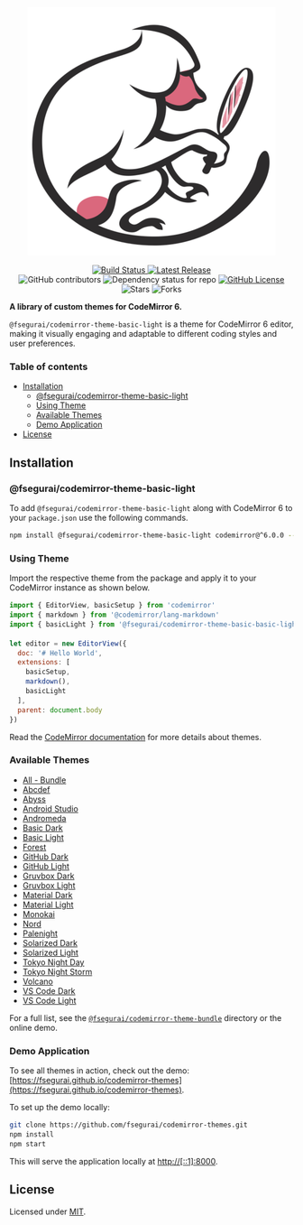 <p align="center">
  <img alt="CodeMirror 6 Themes Logo" src="https://raw.githubusercontent.com/fsegurai/codemirror-themes/main/demo/public/codemirror-themes.png">
</p>

<p align="center">
  <a href="https://github.com/fsegurai/codemirror-themes/actions/workflows/release-library.yml">
      <img src="https://github.com/fsegurai/codemirror-themes/actions/workflows/release-library.yml/badge.svg"
          alt="Build Status">
  </a>
  <a href="https://www.npmjs.org/package/@fsegurai/codemirror-theme-basic-light">
      <img src="https://img.shields.io/npm/v/@fsegurai/codemirror-theme-basic-light.svg"
          alt="Latest Release">
  </a>
  <br>
  <img alt="GitHub contributors" src="https://img.shields.io/github/contributors/fsegurai/codemirror-themes">
  <img alt="Dependency status for repo" src="https://img.shields.io/librariesio/github/fsegurai/codemirror-themes">
  <a href="https://opensource.org/licenses/MIT">
    <img alt="GitHub License" src="https://img.shields.io/github/license/fsegurai/codemirror-themes">
  </a>
  <br>
  <img alt="Stars" src="https://img.shields.io/github/stars/fsegurai/codemirror-themes?style=square&labelColor=343b41"/> 
  <img alt="Forks" src="https://img.shields.io/github/forks/fsegurai/codemirror-themes?style=square&labelColor=343b41"/>
</p>

**A library of custom themes for CodeMirror 6.**

`@fsegurai/codemirror-theme-basic-light` is a theme for CodeMirror 6 editor, making it visually engaging and adaptable to different coding styles and user preferences.

### Table of contents

- [Installation](#installation)
  - [@fsegurai/codemirror-theme-basic-light](#fseguraicodemirror-theme-basic-light)
  - [Using Theme](#using-theme)
  - [Available Themes](#available-themes)
  - [Demo Application](#demo-application)
- [License](#license)

## Installation

### @fsegurai/codemirror-theme-basic-light

To add `@fsegurai/codemirror-theme-basic-light` along with CodeMirror 6 to your `package.json` use the following commands.

```bash
npm install @fsegurai/codemirror-theme-basic-light codemirror@^6.0.0 --save
```

### Using Theme

Import the respective theme from the package and apply it to your CodeMirror instance as shown below.

```javascript
import { EditorView, basicSetup } from 'codemirror'
import { markdown } from '@codemirror/lang-markdown'
import { basicLight } from '@fsegurai/codemirror-theme-basic-basic-light'

let editor = new EditorView({
  doc: '# Hello World',
  extensions: [
    basicSetup,
    markdown(),
    basicLight
  ],
  parent: document.body
})
```

Read the [CodeMirror documentation](https://codemirror.net/6/examples/styling/) for more details about themes.

### Available Themes

- [All - Bundle](./packages/bundle)
- [Abcdef](./packages/abcdef)
- [Abyss](./packages/abyss)
- [Android Studio](./packages/android-studio)
- [Andromeda](./packages/andromeda)
- [Basic Dark](./packages/basic-dark)
- [Basic Light](./packages/basic-light)
- [Forest](./packages/forest)
- [GitHub Dark](./packages/github-dark)
- [GitHub Light](./packages/github-light)
- [Gruvbox Dark](./packages/gruvbox-dark)
- [Gruvbox Light](./packages/gruvbox-light)
- [Material Dark](./packages/material-dark)
- [Material Light](./packages/material-light)
- [Monokai](./packages/monokai)
- [Nord](./packages/nord)
- [Palenight](./packages/palenight)
- [Solarized Dark](./packages/solarized-dark)
- [Solarized Light](./packages/solarized-light)
- [Tokyo Night Day](./packages/tokyo-night-day)
- [Tokyo Night Storm](./packages/tokyo-night-storm)
- [Volcano](./packages/volcano)
- [VS Code Dark](./packages/vscode-dark)
- [VS Code Light](./packages/vscode-light)

For a full list, see the [<code>@fsegurai/codemirror-theme-bundle</code>](https://github.com/fsegurai/codemirror-themes/tree/main/packages/bundle) directory or the online demo.

### Demo Application

To see all themes in action, check out the demo: [https://fsegurai.github.io/codemirror-themes](https://fsegurai.github.io/codemirror-themes).

To set up the demo locally:

```bash
git clone https://github.com/fsegurai/codemirror-themes.git
npm install
npm start
```

This will serve the application locally at [http://[::1]:8000](http://[::1]:8000).

## License

Licensed under [MIT](https://opensource.org/licenses/MIT).